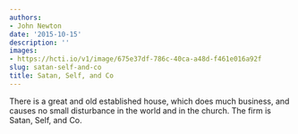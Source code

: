 ```yaml
---
authors:
- John Newton
date: '2015-10-15'
description: ''
images:
- https://hcti.io/v1/image/675e37df-786c-40ca-a48d-f461e016a92f
slug: satan-self-and-co
title: Satan, Self, and Co
---
```


There is a great and old established house, which does much business, and causes no small disturbance in the world and in the church. The firm is Satan, Self, and Co.